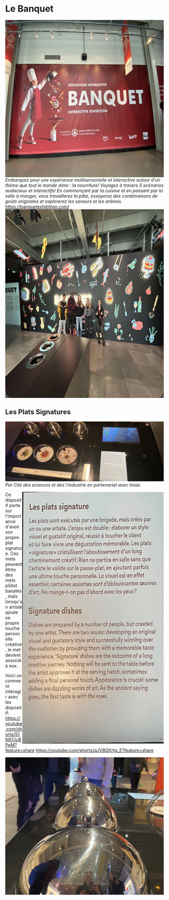 # Le Banquet



<img src="affiche_entree.jfif" width="700" height="500" align=right>  *Embarquez pour une expérience multisensorielle et interactive autour d'un thème que tout le monde aime : la nourriture!
Voyagez à travers 5 scénarios audacieux et interactifs!
En commençant par la cuisine et en passant par la salle à manger, vous travaillerez la pâte, essayerez des combinaisons de goûts originales et explorerez les saveurs et les arômes.* https://banquetexhibition.com/
<img src="devant_banquet.jfif" width="800" height="600">

## **Les Plats Signatures**
![ensemble](ensemble_Les_Plats_Signatures.png)  *Par Cité des sciences et des l'industrie en partenariat avec Inrae.*

<img src="LPS_description.png" align=right>




Ce dispositif porte sur l'importance d'avoir son propre plat signature. Ces mets peuvent êtres des mets plûtot banales, mais lorsqu'un artiste ajoute sa propre touche personelle créative, le met devient associé à eux.








Voici un comment intéragir avec les dispositif: https://youtube.com/shorts/S1N97JyBPeM?feature=share 
https://youtube.com/shorts/qJVBQXrtq_E?feature=share

<img src=" 3_Plateaux.png" align=left>


                                  



